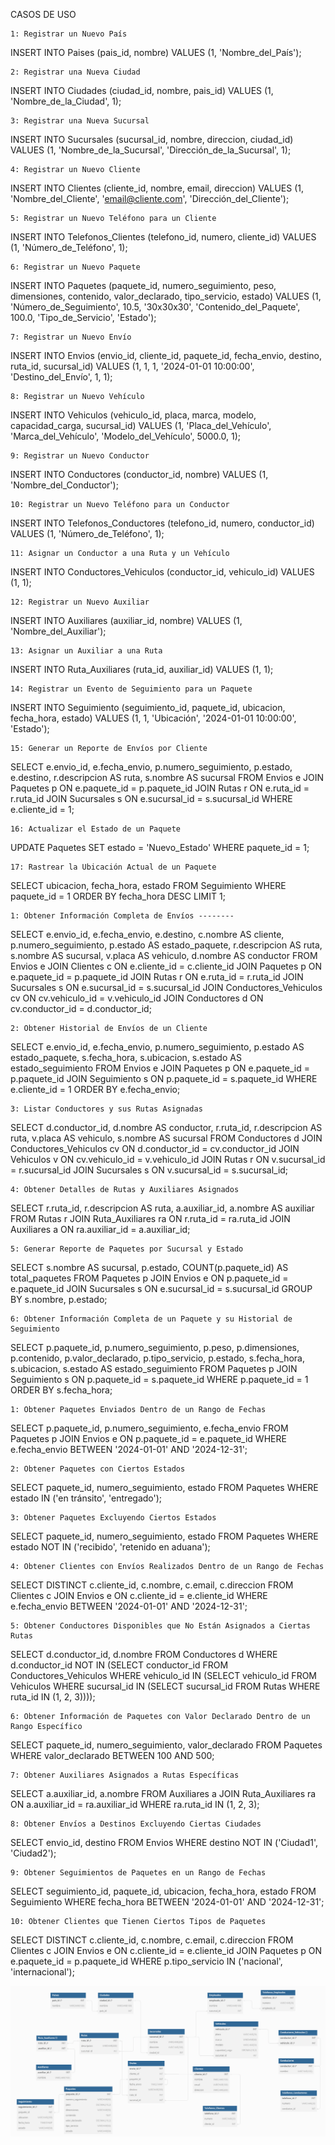 CASOS DE USO

    1: Registrar un Nuevo País
INSERT INTO Paises (pais_id, nombre) VALUES (1, 'Nombre_del_País');

    2: Registrar una Nueva Ciudad
INSERT INTO Ciudades (ciudad_id, nombre, pais_id) VALUES (1, 'Nombre_de_la_Ciudad', 1);

    3: Registrar una Nueva Sucursal
INSERT INTO Sucursales (sucursal_id, nombre, direccion, ciudad_id) VALUES (1, 'Nombre_de_la_Sucursal', 'Dirección_de_la_Sucursal', 1);

    4: Registrar un Nuevo Cliente
INSERT INTO Clientes (cliente_id, nombre, email, direccion) VALUES (1, 'Nombre_del_Cliente', 'email@cliente.com', 'Dirección_del_Cliente');

    5: Registrar un Nuevo Teléfono para un Cliente
INSERT INTO Telefonos_Clientes (telefono_id, numero, cliente_id) VALUES (1, 'Número_de_Teléfono', 1);

    6: Registrar un Nuevo Paquete
INSERT INTO Paquetes (paquete_id, numero_seguimiento, peso, dimensiones, contenido, valor_declarado, tipo_servicio, estado) VALUES (1, 'Número_de_Seguimiento', 10.5, '30x30x30', 'Contenido_del_Paquete', 100.0, 'Tipo_de_Servicio', 'Estado');

    7: Registrar un Nuevo Envío
INSERT INTO Envios (envio_id, cliente_id, paquete_id, fecha_envio, destino, ruta_id, sucursal_id) VALUES (1, 1, 1, '2024-01-01 10:00:00', 'Destino_del_Envío', 1, 1);

    8: Registrar un Nuevo Vehículo
INSERT INTO Vehiculos (vehiculo_id, placa, marca, modelo, capacidad_carga, sucursal_id) VALUES (1, 'Placa_del_Vehículo', 'Marca_del_Vehículo', 'Modelo_del_Vehículo', 5000.0, 1);

    9: Registrar un Nuevo Conductor
INSERT INTO Conductores (conductor_id, nombre) VALUES (1, 'Nombre_del_Conductor');

    10: Registrar un Nuevo Teléfono para un Conductor
INSERT INTO Telefonos_Conductores (telefono_id, numero, conductor_id) VALUES (1, 'Número_de_Teléfono', 1);

    11: Asignar un Conductor a una Ruta y un Vehículo
INSERT INTO Conductores_Vehiculos (conductor_id, vehiculo_id) VALUES (1, 1);

    12: Registrar un Nuevo Auxiliar
INSERT INTO Auxiliares (auxiliar_id, nombre) VALUES (1, 'Nombre_del_Auxiliar');

    13: Asignar un Auxiliar a una Ruta
INSERT INTO Ruta_Auxiliares (ruta_id, auxiliar_id) VALUES (1, 1);

    14: Registrar un Evento de Seguimiento para un Paquete
INSERT INTO Seguimiento (seguimiento_id, paquete_id, ubicacion, fecha_hora, estado) VALUES (1, 1, 'Ubicación', '2024-01-01 10:00:00', 'Estado');


    15: Generar un Reporte de Envíos por Cliente
SELECT e.envio_id, e.fecha_envio, p.numero_seguimiento, p.estado, e.destino, r.descripcion AS ruta, s.nombre AS sucursal
FROM Envios e
JOIN Paquetes p ON e.paquete_id = p.paquete_id
JOIN Rutas r ON e.ruta_id = r.ruta_id
JOIN Sucursales s ON e.sucursal_id = s.sucursal_id
WHERE e.cliente_id = 1;

    16: Actualizar el Estado de un Paquete
UPDATE Paquetes SET estado = 'Nuevo_Estado' WHERE paquete_id = 1;

    17: Rastrear la Ubicación Actual de un Paquete
SELECT ubicacion, fecha_hora, estado 
FROM Seguimiento 
WHERE paquete_id = 1 
ORDER BY fecha_hora DESC 
LIMIT 1;

    1: Obtener Información Completa de Envíos --------
SELECT e.envio_id, e.fecha_envio, e.destino, c.nombre AS cliente, p.numero_seguimiento, p.estado AS estado_paquete, r.descripcion AS ruta, s.nombre AS sucursal, v.placa AS vehiculo, d.nombre AS conductor
FROM Envios e
JOIN Clientes c ON e.cliente_id = c.cliente_id
JOIN Paquetes p ON e.paquete_id = p.paquete_id
JOIN Rutas r ON e.ruta_id = r.ruta_id
JOIN Sucursales s ON e.sucursal_id = s.sucursal_id
JOIN Conductores_Vehiculos cv ON cv.vehiculo_id = v.vehiculo_id
JOIN Conductores d ON cv.conductor_id = d.conductor_id;

    2: Obtener Historial de Envíos de un Cliente
SELECT e.envio_id, e.fecha_envio, p.numero_seguimiento, p.estado AS estado_paquete, s.fecha_hora, s.ubicacion, s.estado AS estado_seguimiento
FROM Envios e
JOIN Paquetes p ON e.paquete_id = p.paquete_id
JOIN Seguimiento s ON p.paquete_id = s.paquete_id
WHERE e.cliente_id = 1
ORDER BY e.fecha_envio;

    3: Listar Conductores y sus Rutas Asignadas
SELECT d.conductor_id, d.nombre AS conductor, r.ruta_id, r.descripcion AS ruta, v.placa AS vehiculo, s.nombre AS sucursal
FROM Conductores d
JOIN Conductores_Vehiculos cv ON d.conductor_id = cv.conductor_id
JOIN Vehiculos v ON cv.vehiculo_id = v.vehiculo_id
JOIN Rutas r ON v.sucursal_id = r.sucursal_id
JOIN Sucursales s ON v.sucursal_id = s.sucursal_id;

    4: Obtener Detalles de Rutas y Auxiliares Asignados
SELECT r.ruta_id, r.descripcion AS ruta, a.auxiliar_id, a.nombre AS auxiliar
FROM Rutas r
JOIN Ruta_Auxiliares ra ON r.ruta_id = ra.ruta_id
JOIN Auxiliares a ON ra.auxiliar_id = a.auxiliar_id;

    5: Generar Reporte de Paquetes por Sucursal y Estado
SELECT s.nombre AS sucursal, p.estado, COUNT(p.paquete_id) AS total_paquetes
FROM Paquetes p
JOIN Envios e ON p.paquete_id = e.paquete_id
JOIN Sucursales s ON e.sucursal_id = s.sucursal_id
GROUP BY s.nombre, p.estado;

    6: Obtener Información Completa de un Paquete y su Historial de Seguimiento
SELECT p.paquete_id, p.numero_seguimiento, p.peso, p.dimensiones, p.contenido, p.valor_declarado, p.tipo_servicio, p.estado, s.fecha_hora, s.ubicacion, s.estado AS estado_seguimiento
FROM Paquetes p
JOIN Seguimiento s ON p.paquete_id = s.paquete_id
WHERE p.paquete_id = 1
ORDER BY s.fecha_hora;

    1: Obtener Paquetes Enviados Dentro de un Rango de Fechas
SELECT p.paquete_id, p.numero_seguimiento, e.fecha_envio
FROM Paquetes p
JOIN Envios e ON p.paquete_id = e.paquete_id
WHERE e.fecha_envio BETWEEN '2024-01-01' AND '2024-12-31';

    2: Obtener Paquetes con Ciertos Estados
SELECT paquete_id, numero_seguimiento, estado 
FROM Paquetes 
WHERE estado IN ('en tránsito', 'entregado');

    3: Obtener Paquetes Excluyendo Ciertos Estados
SELECT paquete_id, numero_seguimiento, estado 
FROM Paquetes 
WHERE estado NOT IN ('recibido', 'retenido en aduana');

    4: Obtener Clientes con Envíos Realizados Dentro de un Rango de Fechas
SELECT DISTINCT c.cliente_id, c.nombre, c.email, c.direccion
FROM Clientes c
JOIN Envios e ON c.cliente_id = e.cliente_id
WHERE e.fecha_envio BETWEEN '2024-01-01' AND '2024-12-31';

    5: Obtener Conductores Disponibles que No Están Asignados a Ciertas Rutas
SELECT d.conductor_id, d.nombre 
FROM Conductores d
WHERE d.conductor_id NOT IN (SELECT conductor_id FROM Conductores_Vehiculos WHERE vehiculo_id IN (SELECT vehiculo_id FROM Vehiculos WHERE sucursal_id IN (SELECT sucursal_id FROM Rutas WHERE ruta_id IN (1, 2, 3))));

    6: Obtener Información de Paquetes con Valor Declarado Dentro de un Rango Específico
SELECT paquete_id, numero_seguimiento, valor_declarado 
FROM Paquetes 
WHERE valor_declarado BETWEEN 100 AND 500;

    7: Obtener Auxiliares Asignados a Rutas Específicas
SELECT a.auxiliar_id, a.nombre 
FROM Auxiliares a
JOIN Ruta_Auxiliares ra ON a.auxiliar_id = ra.auxiliar_id
WHERE ra.ruta_id IN (1, 2, 3);

    8: Obtener Envíos a Destinos Excluyendo Ciertas Ciudades
SELECT envio_id, destino 
FROM Envios 
WHERE destino NOT IN ('Ciudad1', 'Ciudad2');

    9: Obtener Seguimientos de Paquetes en un Rango de Fechas
SELECT seguimiento_id, paquete_id, ubicacion, fecha_hora, estado 
FROM Seguimiento 
WHERE fecha_hora BETWEEN '2024-01-01' AND '2024-12-31';

    10: Obtener Clientes que Tienen Ciertos Tipos de Paquetes
SELECT DISTINCT c.cliente_id, c.nombre, c.email, c.direccion
FROM Clientes c
JOIN Envios e ON c.cliente_id = e.cliente_id
JOIN Paquetes p ON e.paquete_id = p.paquete_id
WHERE p.tipo_servicio IN ('nacional', 'internacional');


![DIAGRAMA](image.png)

